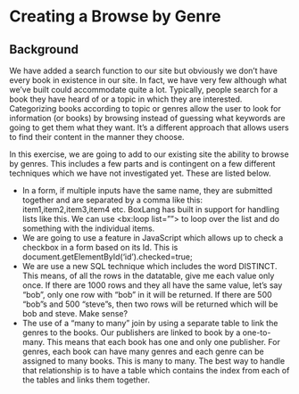 # Creating a Browse by Genre

## Background

We have added a search function to our site but obviously we don’t have every book in existence in our site. In fact, we have very few although what we’ve built could accommodate quite a lot. Typically, people search for a book they have heard of or a topic in which they are interested. Categorizing books according to topic or genres allow the user to look for information (or books) by browsing instead of guessing what keywords are going to get them what they want. It’s a different approach that allows users to find their content in the manner they choose.

In this exercise, we are going to add to our existing site the ability to browse by genres. This includes a few parts and is contingent on a few different techniques which we have not investigated yet. These are listed below.

* In a form, if multiple inputs have the same name, they are submitted together and are separated by a comma like this: item1,item2,item3,item4 etc. BoxLang has built in support for handling lists like this. We can use \<bx:loop list=””> to loop over the list and do something with the individual items.
* We are going to use a feature in JavaScript which allows up to check a checkbox in a form based on its Id. This is document.getElementById(‘id’).checked=true;
* We are use a new SQL technique which includes the word DISTINCT. This means, of all the rows in the datatable, give me each value only once. If there are 1000 rows and they all have the same value, let’s say “bob”, only one row with “bob” in it will be returned. If there are 500 “bob”s and 500 “steve”s, then two rows will be returned which will be bob and steve. Make sense?
* The use of a “many to many” join by using a separate table to link the genres to the books. Our publishers are linked to book by a one-to-many. This means that each book has one and only one publisher. For genres, each book can have many genres and each genre can be assigned to many books. This is many to many. The best way to handle that relationship is to have a table which contains the index from each of the tables and links them together.



###

###

###
